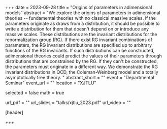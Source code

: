 +++
date = 2023-09-28
title = "Origins of parameters in adimensional models"
abstract = "We explore the origins of parameters in adimensional theories -- fundamental theories with no classical massive scales. If the parameters originate as draws from a distribution, it should be possible to write a distribution for them that doesn't depend on or introduce any massive scales. These distributions are the invariant distributions for the renormalization group (RG). If there exist RG invariant combinations of parameters, the RG invariant distributions are specified up to arbitrary functions of the RG invariants. If such distributions can be constructed, adimensional theories could predict the values of their parameters through distributions that are constrained by the RG. If they can't be constructed, the parameters must originate in a different way. We demonstrate the RG invariant distributions in QCD, the Coleman-Weinberg model and a totally asymptotically free theory. "
abstract_short = ""
event = "Departmental Seminar"
event_url = ""
location = "XJTLU"

selected = false
math = true

url_pdf = ""
url_slides = "talks/xjtlu_2023.pdf"
url_video = ""

[header]

+++

